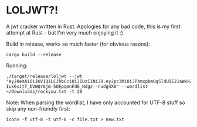 # LOLJWT?!

A jwt cracker written in Rust. Apologies for any bad code, this is my first attempt at Rust - but I'm very much enjoying it :)

Build in release, works so much faster (for obvious rasons):  
```
cargo build --release
```

Running:  
```
./target/release/loljwt --jwt "eyJ0eXAiOiJKV1QiLCJhbGciOiJIUzI1NiJ9.eyJpc3MiOiJPbmxpbmUgSldUIEJ1aWxkZXIiLCJpYXQiOjE1OTcwMDMyMDAsImV4cCI6MTYyODUzOTIwMCwiYXVkIjoid3d3LmV4YW1wbGUuY29tIiwic3ViIjoianJvY2tldEBleGFtcGxlLmNvbSIsIkdpdmVuTmFtZSI6IkpvaG5ueSIsIlN1cm5hbWUiOiJSb2NrZXQiLCJFbWFpbCI6Impyb2NrZXRAZXhhbXBsZS5jb20iLCJSb2xlIjpbIk1hbmFnZXIiLCJQcm9qZWN0IEFkbWluaXN0cmF0b3IiXX0.-Iux6sitT_bVWQr8jm-5OEpqmnFd6_Ndgz--nudg4X8" --wordlist ~/Downloads/rockyou.txt -t 20
```

Note: When parsing the wordlist, I have only accounted for UTF-8 stuff so skip any non-friendly first:  
```
iconv -f utf-8 -t utf-8 -c file.txt > new.txt
```
